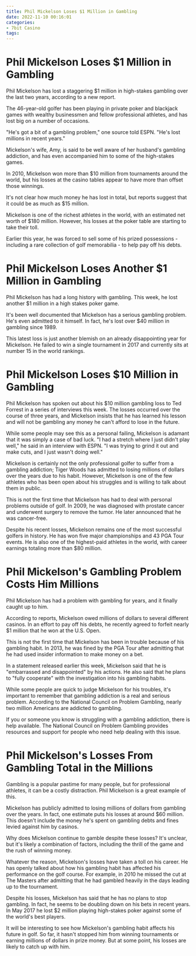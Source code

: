 ```yaml
---
title: Phil Mickelson Loses $1 Million in Gambling
date: 2022-11-10 00:16:01
categories:
- 7bit Casino
tags:
---
```



#  Phil Mickelson Loses $1 Million in Gambling

Phil Mickelson has lost a staggering $1 million in high-stakes gambling over the last two years, according to a new report.

The 46-year-old golfer has been playing in private poker and blackjack games with wealthy businessmen and fellow professional athletes, and has lost big on a number of occasions.

"He's got a bit of a gambling problem," one source told ESPN. "He's lost millions in recent years."

Mickelson's wife, Amy, is said to be well aware of her husband's gambling addiction, and has even accompanied him to some of the high-stakes games.

In 2010, Mickelson won more than $10 million from tournaments around the world, but his losses at the casino tables appear to have more than offset those winnings.

It's not clear how much money he has lost in total, but reports suggest that it could be as much as $15 million.

Mickelson is one of the richest athletes in the world, with an estimated net worth of $180 million. However, his losses at the poker table are starting to take their toll.

Earlier this year, he was forced to sell some of his prized possessions - including a rare collection of golf memorabilia - to help pay off his debts.

#  Phil Mickelson Loses Another $1 Million in Gambling

Phil Mickelson has had a long history with gambling. This week, he lost another $1 million in a high stakes poker game.

It's been well documented that Mickelson has a serious gambling problem. He's even admitted to it himself. In fact, he's lost over $40 million in gambling since 1989.

This latest loss is just another blemish on an already disappointing year for Mickelson. He failed to win a single tournament in 2017 and currently sits at number 15 in the world rankings.

#  Phil Mickelson Loses $10 Million in Gambling

Phil Mickelson has spoken out about his $10 million gambling loss to Ted Forrest in a series of interviews this week. The losses occurred over the course of three years, and Mickelson insists that he has learned his lesson and will not be gambling any money he can't afford to lose in the future.

While some people may see this as a personal failing, Mickelson is adamant that it was simply a case of bad luck. "I had a stretch where I just didn't play well," he said in an interview with ESPN. "I was trying to grind it out and make cuts, and I just wasn't doing well."

Mickelson is certainly not the only professional golfer to suffer from a gambling addiction; Tiger Woods has admitted to losing millions of dollars over the years due to his habit. However, Mickelson is one of the few athletes who has been open about his struggles and is willing to talk about them in public.

This is not the first time that Mickelson has had to deal with personal problems outside of golf. In 2009, he was diagnosed with prostate cancer and underwent surgery to remove the tumor. He later announced that he was cancer-free.

Despite his recent losses, Mickelson remains one of the most successful golfers in history. He has won five major championships and 43 PGA Tour events. He is also one of the highest-paid athletes in the world, with career earnings totaling more than $80 million.

#  Phil Mickelson's Gambling Problem Costs Him Millions

Phil Mickelson has had a problem with gambling for years, and it finally caught up to him.

According to reports, Mickelson owed millions of dollars to several different casinos. In an effort to pay off his debts, he recently agreed to forfeit nearly $1 million that he won at the U.S. Open.

This is not the first time that Mickelson has been in trouble because of his gambling habit. In 2013, he was fined by the PGA Tour after admitting that he had used insider information to make money on a bet.

In a statement released earlier this week, Mickelson said that he is "embarrassed and disappointed" by his actions. He also said that he plans to "fully cooperate" with the investigation into his gambling habits.

While some people are quick to judge Mickelson for his troubles, it's important to remember that gambling addiction is a real and serious problem. According to the National Council on Problem Gambling, nearly two million Americans are addicted to gambling.

If you or someone you know is struggling with a gambling addiction, there is help available. The National Council on Problem Gambling provides resources and support for people who need help dealing with this issue.

#  Phil Mickelson's Losses From Gambling Total in the Millions

Gambling is a popular pastime for many people, but for professional athletes, it can be a costly distraction. Phil Mickelson is a great example of this.

Mickelson has publicly admitted to losing millions of dollars from gambling over the years. In fact, one estimate puts his losses at around $60 million. This doesn't include the money he's spent on gambling debts and fines levied against him by casinos.

Why does Mickelson continue to gamble despite these losses? It's unclear, but it's likely a combination of factors, including the thrill of the game and the rush of winning money.

Whatever the reason, Mickelson's losses have taken a toll on his career. He has openly talked about how his gambling habit has affected his performance on the golf course. For example, in 2010 he missed the cut at The Masters after admitting that he had gambled heavily in the days leading up to the tournament.

Despite his losses, Mickelson has said that he has no plans to stop gambling. In fact, he seems to be doubling down on his bets in recent years. In May 2017 he lost $2 million playing high-stakes poker against some of the world's best players.

It will be interesting to see how Mickelson's gambling habit affects his future in golf. So far, it hasn't stopped him from winning tournaments or earning millions of dollars in prize money. But at some point, his losses are likely to catch up with him.